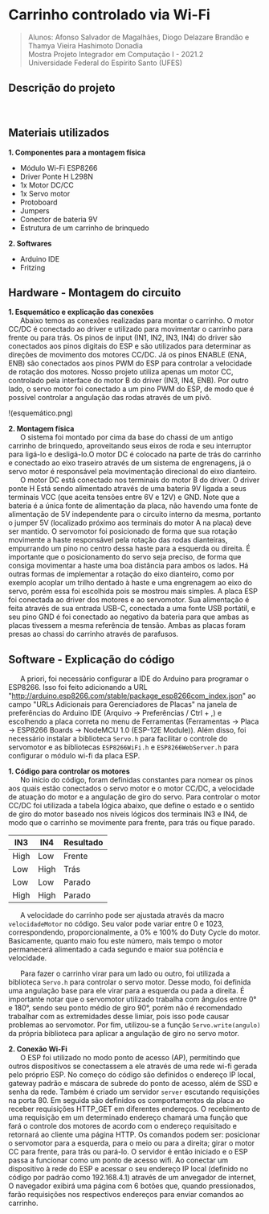 # Carrinho controlado via Wi-Fi
> Alunos: Afonso Salvador de Magalhães, Diogo Delazare Brandão e Thamya Vieira Hashimoto Donadia   
Mostra Projeto Integrador em Computação I - 2021.2  
Universidade Federal do Espírito Santo (UFES) 

## Descrição do projeto 
&nbsp;&nbsp;&nbsp;&nbsp;&nbsp;&nbsp;

## Materiais utilizados 
**1. Componentes para a montagem física**
   - Módulo Wi-Fi ESP8266
   - Driver Ponte H L298N
   - 1x Motor DC/CC
   - 1x Servo motor 
   - Protoboard 
   - Jumpers
   - Conector de bateria 9V
   - Estrutura de um carrinho de brinquedo 

**2. Softwares**
   - Arduino IDE
   - Fritzing
    
## Hardware - Montagem do circuito 
**1. Esquemático e explicação das conexões**  
&nbsp;&nbsp;&nbsp;&nbsp;&nbsp;&nbsp;Abaixo temos as conexões realizadas para montar o carrinho. O motor CC/DC é conectado ao driver e utilizado para movimentar o carrinho para frente ou para trás. Os pinos de input (IN1, IN2, IN3, IN4) do driver são conectados aos pinos digitais do ESP e são utilizados para determinar as direções de movimento dos motores CC/DC. Já os pinos ENABLE (ENA, ENB) são conectados aos pinos PWM do ESP para controlar a velocidade de rotação dos motores. Nosso projeto utiliza apenas um motor CC, controlado pela interface do motor B do driver (IN3, IN4, ENB). Por outro lado, o servo motor foi conectado a um pino PWM do ESP, de modo que é possível controlar a angulação das rodas através de um pivô.  

!(esquemático.png)

**2. Montagem física**  
&nbsp;&nbsp;&nbsp;&nbsp;&nbsp;&nbsp;O sistema foi montado por cima da base do chassi de um antigo carrinho de brinquedo, aproveitando seus eixos de roda e seu interruptor para ligá-lo e desligá-lo.O motor DC é colocado na parte de trás do carrinho e conectado ao eixo traseiro através de um sistema de engrenagens, já o servo motor é responsável pela movimentação direcional do eixo dianteiro.
&nbsp;&nbsp;&nbsp;&nbsp;&nbsp;&nbsp;O motor DC está conectado nos terminais do motor B do driver. O driver ponte H Está sendo alimentado através de uma bateria 9V ligada a seus terminais VCC (que aceita tensões entre 6V e 12V) e GND. Note que a bateria é a única fonte de alimentação da placa, não havendo uma fonte de alimentação de 5V independente para o circuito interno da mesma, portanto o jumper 5V (localizado próximo aos terminais do motor A na placa) deve ser mantido.
O servomotor foi posicionado de forma que sua rotação movimente a haste responsável pela rotação das rodas dianteiras, empurrando um pino no centro dessa haste para a esquerda ou direita. É importante que o posicionamento do servo seja preciso, de forma que consiga movimentar a haste uma boa distância para ambos os lados.
Há outras formas de implementar a rotação do eixo dianteiro, como por exemplo acoplar um trilho dentado à haste e uma engrenagem ao eixo do servo, porém essa foi escolhida pois se mostrou mais simples.
A placa ESP foi conectada ao driver dos motores e ao servomotor. Sua alimentação é feita através de sua entrada USB-C, conectada a uma fonte USB portátil, e seu pino GND é foi conectado ao negativo da bateria para que ambas as placas tivessem a mesma referência de tensão.
Ambas as placas foram presas ao chassi do carrinho através de parafusos.


## Software - Explicação do código  
&nbsp;&nbsp;&nbsp;&nbsp;&nbsp;&nbsp;A priori, foi necessário configurar a IDE do Arduino para programar o ESP8266. Isso foi feito adicionando a URL "http://arduino.esp8266.com/stable/package_esp8266com_index.json" ao campo "URLs Adicionais para Gerenciadores de Placas" na janela de preferências do Arduino IDE (Arquivo -> Preferências / Ctrl + ,) e escolhendo a placa correta no menu de Ferramentas (Ferramentas -> Placa -> ESP8266 Boards -> NodeMCU 1.0 (ESP-12E Module)).
Além disso, foi necessário instalar a biblioteca ```Servo.h``` para facilitar o controle do servomotor e as bibliotecas ```ESP8266WiFi.h``` e ```ESP8266WebServer.h``` para configurar o módulo wi-fi da placa ESP.

**1. Código para controlar os motores**  
&nbsp;&nbsp;&nbsp;&nbsp;&nbsp;&nbsp;No início do código, foram definidas constantes para nomear os pinos aos quais estão conectados o servo motor e o motor CC/DC, a velocidade de atuação do motor e a angulação de giro do servo.
Para controlar o motor CC/DC foi utilizada a tabela lógica abaixo, que define o estado e o sentido de giro do motor baseado nos níveis lógicos dos terminais IN3 e IN4, de modo que o carrinho se movimente para frente, para trás ou fique parado.

|  IN3  |  IN4  | Resultado |
|-------|-------|-----------|
|  High |  Low  | Frente    |
|  Low  |  High | Trás      |
|  Low  |  Low  | Parado    |
|  High |  High | Parado    |

&nbsp;&nbsp;&nbsp;&nbsp;&nbsp;&nbsp;A velocidade do carrinho pode ser ajustada através da macro ```velocidadeMotor``` no código. Seu valor pode variar entre 0 e 1023, correspondendo, proporcionalmente, a 0% e 100% do Duty Cycle do motor. Basicamente, quanto maio fou este número, mais tempo o motor permanecerá alimentado a cada segundo e maior sua potência e velocidade.

&nbsp;&nbsp;&nbsp;&nbsp;&nbsp;&nbsp;Para fazer o carrinho virar para um lado ou outro, foi utilizada a biblioteca ```Servo.h``` para controlar o servo motor. Desse modo, foi definida uma angulação base para ele virar para a esquerda ou pada a direita. É importante notar que o servomotor utilizado trabalha com ângulos entre 0° e 180°, sendo seu ponto médio de giro 90°, porém não é recomendado trabalhar com as extremidades desse limiar, pois isso pode causar problemas ao servomotor. Por fim, utilizou-se a função ```Servo.write(angulo)``` da própria biblioteca para aplicar a angulação de giro no servo motor.

**2. Conexão Wi-Fi**  
&nbsp;&nbsp;&nbsp;&nbsp;&nbsp;&nbsp;O ESP foi utilizado no modo ponto de acesso (AP), permitindo que outros dispositivos se conectassem a ele através de uma rede wi-fi gerada pelo próprio ESP.
No começo do código são definidos o endereço IP local, gateway padrão e máscara de subrede do ponto de acesso, além de SSD e senha da rede. Também é criado um servidor ```server``` escutando requisições na porta 80.
Em seguida são definidos os comportamentos da placa ao receber requisições HTTP_GET em diferentes endereços. O recebimento de uma requisição em um determinado endereço chamará uma função que fará o controle dos motores de acordo com o endereço requisitado e retornará ao cliente uma página HTTP.
Os comandos podem ser: posicionar o servomotor para a esquerda, para o meio ou para a direita; girar o motor CC para frente, para trás ou pará-lo.
O servidor é então iniciado e o ESP passa a funcionar como um ponto de acesso wifi.
Ao conectar um dispositivo à rede do ESP e acessar o seu endereço IP local (definido no código por padrão como 192.168.4.1) através de um anvegador de internet, O navegador exibirá uma página com 6 botões que, quando pressionados, farão requisições nos respectivos endereços para enviar comandos ao carrinho.

